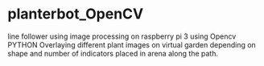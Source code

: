 # planterbot_OpenCV
line follower using image processing on raspberry pi 3 using Opencv PYTHON
Overlaying different plant images on virtual garden depending on shape and number of indicators placed in arena along the path.

